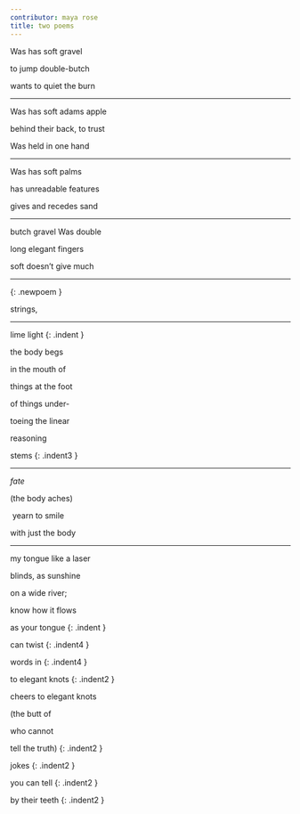 ```yaml
---
contributor: maya rose
title: two poems
---
```


<style>
.indent {
    padding-left:3rem;
}

.indent2 {
    padding-left:4rem;
}

.indent3 {
    padding-left:5rem;
}

.indent4 {
    padding-left:7rem;
}

</style>

Was has soft gravel

to jump double-butch

wants to quiet the burn

---

Was has soft adams apple

behind their back, to trust

Was held in one hand

---

Was has soft palms

has unreadable features

gives and recedes sand

---

butch gravel Was double

long elegant fingers

soft doesn’t give much

---
{: .newpoem }

strings,

---

lime light
{: .indent }

the body begs

in the mouth of

things at the foot

of things under-

toeing the linear

reasoning

stems
{: .indent3 }

---

*fate*

(the body aches)

&nbsp;yearn to smile

with just the body

---

my tongue like a laser

blinds, as sunshine

on a wide river;

know how it flows

as your tongue
{: .indent }

can twist
{: .indent4 }

words in
{: .indent4 }

to elegant knots
{: .indent2 }

cheers to elegant knots

(the butt of

who cannot

tell the truth)
{: .indent2 }

jokes
{: .indent2 }

you can tell
{: .indent2 }

by their teeth
{: .indent2 }
